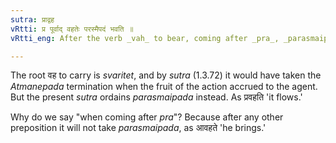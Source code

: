 ```yaml
---
sutra: प्राद्वह
vRtti: प्र पूर्वाद् वहतेः परस्मैपदं भवति ॥
vRtti_eng: After the verb _vah_ to bear, coming after _pra_, _parasmaipada_ is used, even though the fruit of the action accrues to the agent.

---
```

The root वह to carry is _svaritet_, and by _sutra_ (1.3.72) it would have taken the _Atmanepada_ termination when the fruit of the action accrued to the agent. But the present _sutra_ ordains _parasmaipada_ instead. As प्रवहति 'it flows.'

Why do we say "when coming after _pra_"? Because after any other preposition it will not take _parasmaipada_, as आवहते 'he brings.'